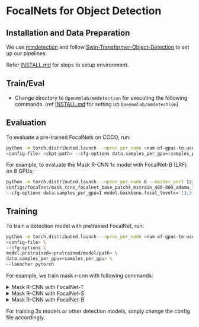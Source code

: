 # FocalNets for Object Detection

## Installation and Data Preparation

We use [mmdetection](https://github.com/open-mmlab/mmdetection) and follow [Swin-Transformer-Object-Detection](https://github.com/SwinTransformer/Swin-Transformer-Object-Detection) to set up our pipelines.

Refer [INSTALL.md](INSTALL.md) for steps to setup environment.

## Train/Eval

- Change directory to `Openmmlab/mmdetection` for executing the following commands. (ref [INSTALL.md](INSTALL.md) for setting up `Openmmlab/mmdetection`)

## Evaluation

To evaluate a pre-trained FocalNets on COCO, run:

```bash
python -m torch.distributed.launch --nproc_per_node <num-of-gpus-to-use> --master_port 12345 tools/test.py \
<config-file> <ckpt-path> --cfg-options data.samples_per_gpu=<samples_per_gpu> --luancher pytorch
```

For example, to evaluate the Mask R-CNN 1x model with FocalNet-B (LRF) on 8 GPUs:

```bash
python -m torch.distributed.launch --nproc_per_node 8 --master_port 12345 tools/test.py \
configs/focalnet/mask_rcnn_focalnet_base_patch4_mstrain_480-800_adamw_1x_coco.py focalnet_base_lrf_maskrcnn_1x.pth \
--cfg-options data.samples_per_gpu=1 model.backbone.focal_levels='[3,3,3,3]'
```

## Training

To train a detection model with pretrained FocalNet, run:

```bash
python -m torch.distributed.launch --nproc_per_node <num-of-gpus-to-use> --master_port 12345  tools/train.py \
<config-file> \
--cfg-options \
model.pretrained=<pretrained/model/path> \
data.samples_per_gpu=<samples_per_gpu> \
--launcher pytorch
```

For example, we train mask r-cnn with following commands:

<details>

<summary>
Mask R-CNN with FocalNet-T
</summary>

FocalNet-T (SRF):

```bash
python -m torch.distributed.launch --nproc_per_node 8 --master_port 12345  tools/train.py \
configs/focalnet/mask_rcnn_focalnet_tiny_patch4_mstrain_480-800_adamw_1x_coco.py \
--cfg-options \
model.pretrained='focalnet_tiny_srf.pth' \
data.samples_per_gpu=2 \
model.backbone.focal_levels='[2,2,2,2]' \
--launcher pytorch
```

FocalNet-T (LRF):

```bash
python -m torch.distributed.launch --nproc_per_node 8 --master_port 12345  tools/train.py \
configs/focalnet/mask_rcnn_focalnet_tiny_patch4_mstrain_480-800_adamw_1x_coco.py \
--cfg-options \
model.pretrained='focalnet_tiny_lrf.pth' \
data.samples_per_gpu=2 \
model.backbone.focal_levels='[3,3,3,3]' \
--launcher pytorch
```

</details>

<details>

<summary>
Mask R-CNN with FocalNet-S
</summary>

FocalNet-S (SRF):

```bash
python -m torch.distributed.launch --nproc_per_node 8 --master_port 12345  tools/train.py \
configs/focalnet/mask_rcnn_focalnet_small_patch4_mstrain_480-800_adamw_1x_coco.py \
--cfg-options \
model.pretrained='focalnet_small_srf.pth' \
data.samples_per_gpu=2 \
model.backbone.focal_levels='[2,2,2,2]' \
--launcher pytorch
```

FocalNet-S (LRF):

```bash
python -m torch.distributed.launch --nproc_per_node 8 --master_port 12345  tools/train.py \
configs/focalnet/mask_rcnn_focalnet_small_patch4_mstrain_480-800_adamw_1x_coco.py \
--cfg-options \
model.pretrained='focalnet_small_lrf.pth' \
data.samples_per_gpu=2 \
model.backbone.focal_levels='[3,3,3,3]' \
--launcher pytorch
```

</details>

<details>

<summary>
Mask R-CNN with FocalNet-B
</summary>

FocalNet-B (SRF):

```bash
python -m torch.distributed.launch --nproc_per_node 8 --master_port 12345  tools/train.py \
configs/focalnet/mask_rcnn_focalnet_base_patch4_mstrain_480-800_adamw_1x_coco.py \
--cfg-options \
model.pretrained='focalnet_base_srf.pth' \
data.samples_per_gpu=2 \
model.backbone.focal_levels='[2,2,2,2]' \
--launcher pytorch
```

FocalNet-B (LRF):

```bash
python -m torch.distributed.launch --nproc_per_node 8 --master_port 12345  tools/train.py \
configs/focalnet/mask_rcnn_focalnet_base_patch4_mstrain_480-800_adamw_1x_coco.py \
--cfg-options \
model.pretrained='focalnet_base_lrf.pth' \
data.samples_per_gpu=2 \
model.backbone.focal_levels='[3,3,3,3]' \
--launcher pytorch
```

</details>

For training 3x models or other detection models, simply change the config file accordingly.
